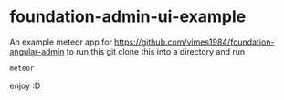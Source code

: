 # foundation-admin-ui-example
An example meteor app for https://github.com/vimes1984/foundation-angular-admin
to run this git clone this into a directory and run
```bash
meteor
```
enjoy :D
